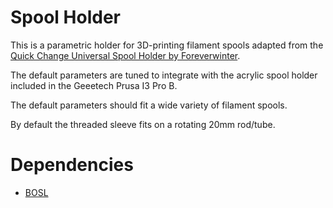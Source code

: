 # Spool Holder #

This is a parametric holder for 3D-printing filament spools adapted from the
[Quick Change Universal Spool Holder by
Foreverwinter](https://www.thingiverse.com/thing:1241566).

The default parameters are tuned to integrate with the acrylic spool holder
included in the Geeetech Prusa I3 Pro B.

The default parameters should fit a wide variety of filament spools.

By default the threaded sleeve fits on a rotating 20mm rod/tube.

# Dependencies #

- [BOSL](https://github.com/revarbat/BOSL)

